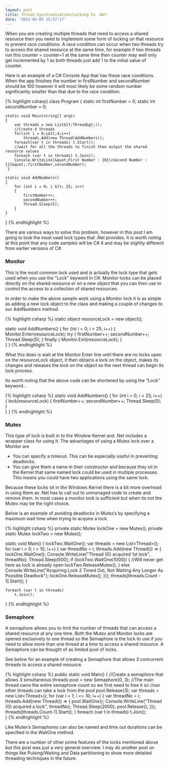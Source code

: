 ```yaml
---
layout: post
title: Thread Synchronization/Locking In .Net
date: '2012-02-05 15:57:17'
---
```

When you are creating multiple threads that need to access a shared resource then you need to implement some form of locking on that resource to prevent race conditions. A race condition can occur when two threads try to access the shared resource at the same time, for example if two threads run this counter = counter+1 at the same time then counter may well only get incremented by 1 as both threads just add 1 to the initial value of counter.

Here is an example of a C# Console App that has these race conditions. When the app finishes the number in firstNumber and secondNumber should be 100 however it will most likely be some random number significantly smaller than that due to the race condition.

 {% highlight csharp}
 class Program
{
    static int firstNumber = 0;
    static int secondNumber = 0;

    static void Main(string[] args)
    {
        var threads = new List&lt;Thread&gt;();
        //Create 4 threads
        for(int i = 0;i&lt;4;i++)
            threads.Add(new Thread(AddNumbers));
        foreach(var t in threads) t.Start();
        //wait for all the threads to finish then output the shared resource values
        foreach (var t in threads) t.Join();
        Console.WriteLine(&quot;First Number : {0}\nSecond Number : {1}&quot;,firstNumber,secondNumber);
     }

    static void AddNumbers()
    {
        for (int i = 0; i &lt; 25; i++)
        {
            firstNumber++;
            secondNumber++;
            Thread.Sleep(5);
        }
    }
}
{% endhighlight %}

There are various ways to solve this problem, however in this post I am going to look the most used lock types that .Net provides. It is worth noting at this point that any code samples will be C# 4 and may be slightly different from earlier versions of C#.

### Monitor ###

This is the most common lock used and is actually the lock type that gets used when you use the &quot;Lock&quot; keyword in C#. Monitor locks can be placed directly on the shared resource or on a new object that you can then use to control the access to a collection of shared resources.

In order to make the above sample work using a Monitor lock it is as simple as adding a new lock object to the class and making a couple of changes to our AddNumbers method.


{% highlight csharp %}
static object resourceLock = new object();

static void AddNumbers()
{
    for (int i = 0; i &lt; 25; i++)
    {
        Monitor.Enter(resourceLock);
        try
        {
            firstNumber++;
            secondNumber++;
            Thread.Sleep(5);
        }
        finally
        {
            Monitor.Exit(resourceLock);
        }          
    }
}
{% endhighlight %}

What this does is wait at the Monitor.Enter line until there are no locks open on the resourceLock object, it then obtains a lock on the object, makes its changes and releases the lock on the object so the next thread can begin its lock process.

Its worth noting that the above code can be shortened by using the “Lock” keyword…

{% highlight csharp %}
static void AddNumbers()
{
    for (int i = 0; i &lt; 25; i++)
    {
        lock(resourceLock)
        {
            firstNumber++;
            secondNumber++;
            Thread.Sleep(5);
        }       
    }
}
{% endhighlight %}

### Mutex ###

This type of lock is built in to the Window Kernel and .Net includes a wrapper class for using it. The advantages of using a Mutex lock over a Monitor are

* You can specify a timeout. This can be especially useful in preventing deadlocks.
* You can give them a name in their constructor and because they sit in the Kernel that same named lock could be used in multiple processes. This means you could have two applications using the same lock.

Because these locks sit in the Windows Kernel there is a bit more overhead in using them as .Net has to call out to unmanaged code to create and remove them. In most cases a monitor lock is sufficient but when its not the Mutex may be the right choice.

Below is an example of avoiding deadlocks in Mutex’s by specifying a maximum wait time when trying to acquire a lock.

{% highlight csharp %}
private static Mutex lockOne = new Mutex();
private static Mutex lockTwo = new Mutex();

static void Main()
{
    lockTwo.WaitOne();
    var threads = new List&lt;Thread&gt;();
    for (var i = 0; i &lt; 10; i++)
    {
        var threadNo = i;
        threads.Add(new Thread(() =&gt;
               {
                   lockOne.WaitOne();
                   Console.WriteLine(&quot;Thread {0} acquired 1st lock&quot;, threadNo);
                   Thread.Sleep(500);
                   if (lockTwo.WaitOne(1000))
                   {
                       //Will never get here as lock is already open
                       lockTwo.ReleaseMutex();
                   }
                   else Console.WriteLine(&quot;Acquiring Lock 2 Timed Out, Not Waiting Any Longer As Possible Deadlock&quot;);
                   lockOne.ReleaseMutex();
               }));
        threads[threads.Count - 1].Start();
    }

    foreach (var t in threads)
        t.Join();
}
{% endhighlight %}

### Semaphore ###

A semaphore allows you to limit the number of threads that can access a shared resource at any one time. Both the Mutex and Monitor locks are opened exclusively to one thread so the Semaphore is the lock to use if you need to allow more than one thread at a time to access a shared resource. A Semaphore can be thought of as limited pool of locks.

See below for an example of creating a Semaphore that allows 3 concurrent threads to access a shared resource.

{% highlight csharp %}
public static void Main()
{
    //Create a semaphore that allows 3 simultaneous threads
    pool = new Semaphore(0, 3);
    //The main thread owns the entire semaphore count so we first need to free it so 
    //our other threads can take a lock from the pool
    pool.Release(3);
    var threads = new List&lt;Thread&gt;();
    for (var i = 1; i &lt;= 10; i++)
    {
        var threadNo = i;
        threads.Add(new Thread(() =&gt;
               {
                   pool.WaitOne();
                   Console.WriteLine(&quot;Thread {0} acquired a lock&quot;, threadNo);
                   Thread.Sleep(2000);
                   pool.Release();
               }));
        threads[threads.Count-1].Start();
    }
    foreach (var t in threads)
        t.Join();        
} 
{% endhighlight %}

Like Mutex’s Semaphores can also be named and time out durations can be specified in the WaitOne method.

There are a number of other prime features of the locks mentioned above but this post was just a very general overview. I may do another post on things like Pulsing/Waiting and Data partitioning to show more detailed threading techniques in the future.